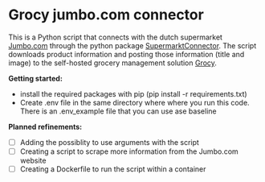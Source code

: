 # Grocy jumbo.com connector
This is a Python script that connects with the dutch supermarket [Jumbo.com](jumbo.com) through the python package [SupermarktConnector](https://github.com/bartmachielsen/SupermarktConnector). The script downloads product information and posting those information (title and image) to the self-hosted grocery management solution [Grocy](https://github.com/grocy/grocy).

**Getting started:**
* install the required packages with pip (pip install -r requirements.txt)
* Create .env file in the same directory where where you run this code. There is an .env_example file that you can use ase baseline

**Planned refinements:**
- [ ] Adding the possiblity to use arguments with the script
- [ ] Creating a script to scrape more information from the Jumbo.com website
- [ ] Creating a Dockerfile to run the script within a container